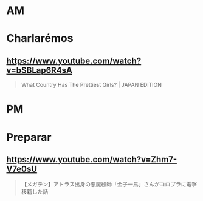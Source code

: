 # AM
# Charlarémos

## https://www.youtube.com/watch?v=bSBLap6R4sA

> What Country Has The Prettiest Girls? | JAPAN EDITION 

# PM
# Preparar

## https://www.youtube.com/watch?v=Zhm7-V7e0sU

> 【メガテン】アトラス出身の悪魔絵師「金子一馬」さんがコロプラに電撃移籍した話 
